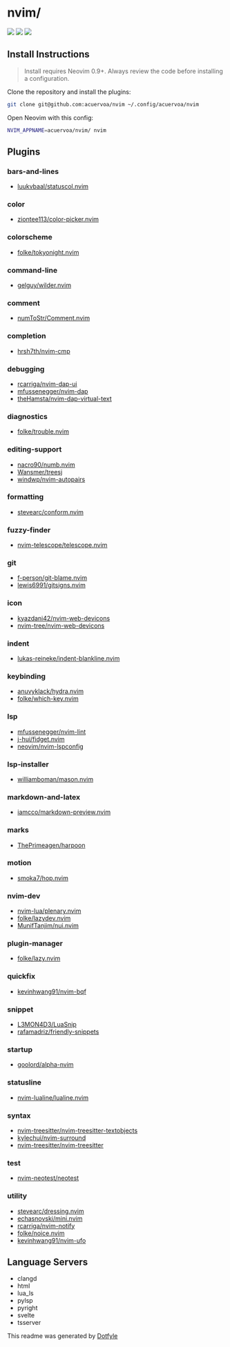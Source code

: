 # nvim/

<a href="https://dotfyle.com/acuervoa/nvim"><img src="https://dotfyle.com/acuervoa/nvim/badges/plugins?style=flat" /></a>
<a href="https://dotfyle.com/acuervoa/nvim"><img src="https://dotfyle.com/acuervoa/nvim/badges/leaderkey?style=flat" /></a>
<a href="https://dotfyle.com/acuervoa/nvim"><img src="https://dotfyle.com/acuervoa/nvim/badges/plugin-manager?style=flat" /></a>

## Install Instructions

> Install requires Neovim 0.9+. Always review the code before installing a configuration.

Clone the repository and install the plugins:

```sh
git clone git@github.com:acuervoa/nvim ~/.config/acuervoa/nvim
```

Open Neovim with this config:

```sh
NVIM_APPNAME=acuervoa/nvim/ nvim
```

## Plugins

### bars-and-lines

- [luukvbaal/statuscol.nvim](https://dotfyle.com/plugins/luukvbaal/statuscol.nvim)

### color

- [ziontee113/color-picker.nvim](https://dotfyle.com/plugins/ziontee113/color-picker.nvim)

### colorscheme

- [folke/tokyonight.nvim](https://dotfyle.com/plugins/folke/tokyonight.nvim)

### command-line

- [gelguy/wilder.nvim](https://dotfyle.com/plugins/gelguy/wilder.nvim)

### comment

- [numToStr/Comment.nvim](https://dotfyle.com/plugins/numToStr/Comment.nvim)

### completion

- [hrsh7th/nvim-cmp](https://dotfyle.com/plugins/hrsh7th/nvim-cmp)

### debugging

- [rcarriga/nvim-dap-ui](https://dotfyle.com/plugins/rcarriga/nvim-dap-ui)
- [mfussenegger/nvim-dap](https://dotfyle.com/plugins/mfussenegger/nvim-dap)
- [theHamsta/nvim-dap-virtual-text](https://dotfyle.com/plugins/theHamsta/nvim-dap-virtual-text)

### diagnostics

- [folke/trouble.nvim](https://dotfyle.com/plugins/folke/trouble.nvim)

### editing-support

- [nacro90/numb.nvim](https://dotfyle.com/plugins/nacro90/numb.nvim)
- [Wansmer/treesj](https://dotfyle.com/plugins/Wansmer/treesj)
- [windwp/nvim-autopairs](https://dotfyle.com/plugins/windwp/nvim-autopairs)

### formatting

- [stevearc/conform.nvim](https://dotfyle.com/plugins/stevearc/conform.nvim)

### fuzzy-finder

- [nvim-telescope/telescope.nvim](https://dotfyle.com/plugins/nvim-telescope/telescope.nvim)

### git

- [f-person/git-blame.nvim](https://dotfyle.com/plugins/f-person/git-blame.nvim)
- [lewis6991/gitsigns.nvim](https://dotfyle.com/plugins/lewis6991/gitsigns.nvim)

### icon

- [kyazdani42/nvim-web-devicons](https://dotfyle.com/plugins/kyazdani42/nvim-web-devicons)
- [nvim-tree/nvim-web-devicons](https://dotfyle.com/plugins/nvim-tree/nvim-web-devicons)

### indent

- [lukas-reineke/indent-blankline.nvim](https://dotfyle.com/plugins/lukas-reineke/indent-blankline.nvim)

### keybinding

- [anuvyklack/hydra.nvim](https://dotfyle.com/plugins/anuvyklack/hydra.nvim)
- [folke/which-key.nvim](https://dotfyle.com/plugins/folke/which-key.nvim)

### lsp

- [mfussenegger/nvim-lint](https://dotfyle.com/plugins/mfussenegger/nvim-lint)
- [j-hui/fidget.nvim](https://dotfyle.com/plugins/j-hui/fidget.nvim)
- [neovim/nvim-lspconfig](https://dotfyle.com/plugins/neovim/nvim-lspconfig)

### lsp-installer

- [williamboman/mason.nvim](https://dotfyle.com/plugins/williamboman/mason.nvim)

### markdown-and-latex

- [iamcco/markdown-preview.nvim](https://dotfyle.com/plugins/iamcco/markdown-preview.nvim)

### marks

- [ThePrimeagen/harpoon](https://dotfyle.com/plugins/ThePrimeagen/harpoon)

### motion

- [smoka7/hop.nvim](https://dotfyle.com/plugins/smoka7/hop.nvim)

### nvim-dev

- [nvim-lua/plenary.nvim](https://dotfyle.com/plugins/nvim-lua/plenary.nvim)
- [folke/lazydev.nvim](https://dotfyle.com/plugins/folke/lazydev.nvim)
- [MunifTanjim/nui.nvim](https://dotfyle.com/plugins/MunifTanjim/nui.nvim)

### plugin-manager

- [folke/lazy.nvim](https://dotfyle.com/plugins/folke/lazy.nvim)

### quickfix

- [kevinhwang91/nvim-bqf](https://dotfyle.com/plugins/kevinhwang91/nvim-bqf)

### snippet

- [L3MON4D3/LuaSnip](https://dotfyle.com/plugins/L3MON4D3/LuaSnip)
- [rafamadriz/friendly-snippets](https://dotfyle.com/plugins/rafamadriz/friendly-snippets)

### startup

- [goolord/alpha-nvim](https://dotfyle.com/plugins/goolord/alpha-nvim)

### statusline

- [nvim-lualine/lualine.nvim](https://dotfyle.com/plugins/nvim-lualine/lualine.nvim)

### syntax

- [nvim-treesitter/nvim-treesitter-textobjects](https://dotfyle.com/plugins/nvim-treesitter/nvim-treesitter-textobjects)
- [kylechui/nvim-surround](https://dotfyle.com/plugins/kylechui/nvim-surround)
- [nvim-treesitter/nvim-treesitter](https://dotfyle.com/plugins/nvim-treesitter/nvim-treesitter)

### test

- [nvim-neotest/neotest](https://dotfyle.com/plugins/nvim-neotest/neotest)

### utility

- [stevearc/dressing.nvim](https://dotfyle.com/plugins/stevearc/dressing.nvim)
- [echasnovski/mini.nvim](https://dotfyle.com/plugins/echasnovski/mini.nvim)
- [rcarriga/nvim-notify](https://dotfyle.com/plugins/rcarriga/nvim-notify)
- [folke/noice.nvim](https://dotfyle.com/plugins/folke/noice.nvim)
- [kevinhwang91/nvim-ufo](https://dotfyle.com/plugins/kevinhwang91/nvim-ufo)

## Language Servers

- clangd
- html
- lua_ls
- pylsp
- pyright
- svelte
- tsserver

This readme was generated by [Dotfyle](https://dotfyle.com)
